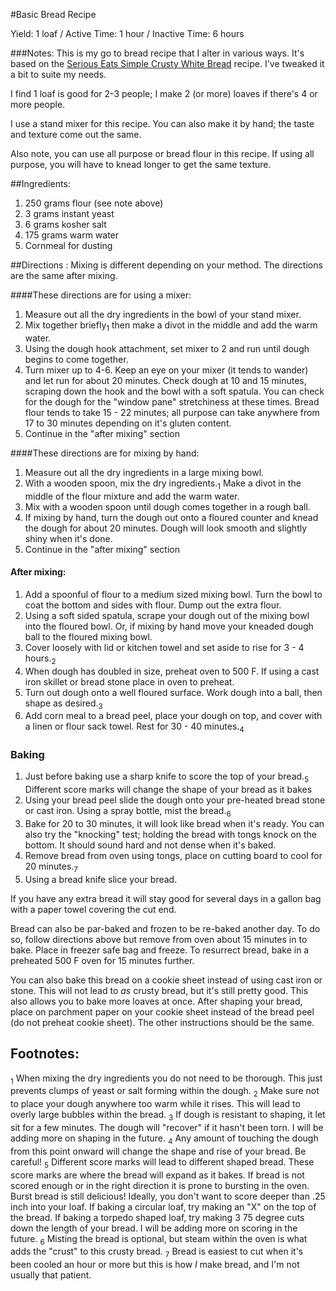 #Basic Bread Recipe

Yield: 1 loaf / Active Time: 1 hour / Inactive Time: 6 hours

###Notes:
This is my go to bread recipe that I alter in various ways. It's based on the [Serious Eats Simple Crusty White Bread](https://www.seriouseats.com/recipes/2014/08/simple-crusty-white-bread-recipe.html) recipe. I've tweaked it a bit to suite my needs.

I find 1 loaf is good for 2-3 people; I make 2 (or more) loaves if there's 4 or more people.

I use a stand mixer for this recipe. You can also make it by hand; the taste and texture come out the same.

Also note, you can use all purpose or bread flour in this recipe. If using all purpose, you will have to knead longer to get the same texture. 

##Ingredients:

1. 250 grams flour (see note above)
2. 3 grams instant yeast 
3. 6 grams kosher salt
4. 175 grams warm water
5. Cornmeal for dusting

##Directions :
Mixing is different depending on your method. The directions are the same after mixing.

####These directions are for using a mixer: 

1. Measure out all the dry ingredients in the bowl of your stand mixer.
2. Mix together briefly<sub>1</sub> then make a divot in the middle and add the warm water.
3. Using the dough hook attachment, set mixer to 2 and run until dough begins to come together.
4. Turn mixer up to 4-6. Keep an eye on your mixer (it tends to wander) and let run for about 20 minutes. Check dough at 10 and 15 minutes, scraping down the hook and the bowl with a soft spatula. You can check for the dough for the "window pane" stretchiness at these times. Bread flour tends to take 15 - 22 minutes; all purpose can take anywhere from 17 to 30 minutes depending on it's gluten content.
5. Continue in the "after mixing" section

####These directions are for mixing by hand:

1. Measure out all the dry ingredients in a large mixing bowl.
2. With a wooden spoon, mix the dry ingredients.<sub>1</sub> Make a divot in the middle of the flour mixture and add the warm water.
3. Mix with a wooden spoon until dough comes together in a rough ball.
4. If mixing by hand, turn the dough out onto a floured counter and knead the dough for about 20 minutes. Dough will look smooth and slightly shiny when it's done. 
5. Continue in the "after mixing" section

#### After mixing:

1. Add a spoonful of flour to a medium sized mixing bowl. Turn the bowl to coat the bottom and sides with flour. Dump out the extra flour.
2. Using a soft sided spatula, scrape your dough out of the mixing bowl into the floured bowl. Or, if mixing by hand move your kneaded dough ball to the floured mixing bowl.
3. Cover loosely with lid or kitchen towel and set aside to rise for 3 - 4 hours.<sub>2</sub>
4. When dough has doubled in size, preheat oven to 500 F. If using a cast iron skillet or bread stone place in oven to preheat. 
5. Turn out dough onto a well floured surface. Work dough into a ball, then shape as desired.<sub>3</sub>
6. Add corn meal to a bread peel, place your dough on top, and cover with a linen or flour sack towel. Rest for 30 - 40 minutes.<sub>4</sub>

### Baking  
1. Just before baking use a sharp knife to score the top of your bread.<sub>5</sub> Different score marks will change the shape of your bread as it bakes
2. Using your bread peel slide the dough onto your pre-heated bread stone or cast iron. Using a spray bottle, mist the bread.<sub>6</sub>
3. Bake for 20 to 30 minutes, it will look like bread when it's ready. You can also try the "knocking" test; holding the bread with tongs knock on the bottom. It should sound hard and not dense when it's baked.
4. Remove bread from oven using tongs, place on cutting board to cool for 20 minutes.<sub>7</sub>
10. Using a bread knife slice your bread.

If you have any extra bread it will stay good for several days in a gallon bag with a paper towel covering the cut end. 

Bread can also be par-baked and frozen to be re-baked another day. To do so, follow directions above but remove from oven about 15 minutes in to bake. Place in freezer safe bag and freeze. To resurrect bread, bake in a preheated 500 F oven for 15 minutes further. 

You can also bake this bread on a cookie sheet instead of using cast iron or stone. This will not lead to *as* crusty bread, but it's still pretty good. This also allows you to bake more loaves at once. After shaping your bread, place on parchment paper on your cookie sheet instead of the bread peel (do not preheat cookie sheet). The other instructions should be the same.

## Footnotes: 
<sub>1</sub> When mixing the dry ingredients you do not need to be thorough. This just prevents clumps of yeast or salt forming within the dough.
<sub>2</sub> Make sure not to place your dough anywhere too warm while it rises. This will lead to overly large bubbles within the bread.
<sub>3</sub> If dough is resistant to shaping, it let sit for a few minutes. The dough will "recover" if it hasn't been torn. I will be adding more on shaping in the future.
<sub>4</sub> Any amount of touching the dough from this point onward will change the shape and rise of your bread. Be careful!
<sub>5</sub> Different score marks will lead to different shaped bread. These score marks are where the bread will expand as it bakes. If bread is not scored enough or in the right direction it is prone to bursting in the oven. Burst bread is still delicious! Ideally, you don't want to score deeper than .25 inch into your loaf. If baking a circular loaf, try making an "X" on the top of the bread. If baking a torpedo shaped loaf, try making 3 75 degree cuts down the length of your bread. I will be adding more on scoring in the future.
<sub>6</sub> Misting the bread is optional, but steam within the oven is what adds the "crust" to this crusty bread.
<sub>7</sub> Bread is easiest to cut when it's been cooled an hour or more but this is how *I* make bread, and I'm not usually that patient. 